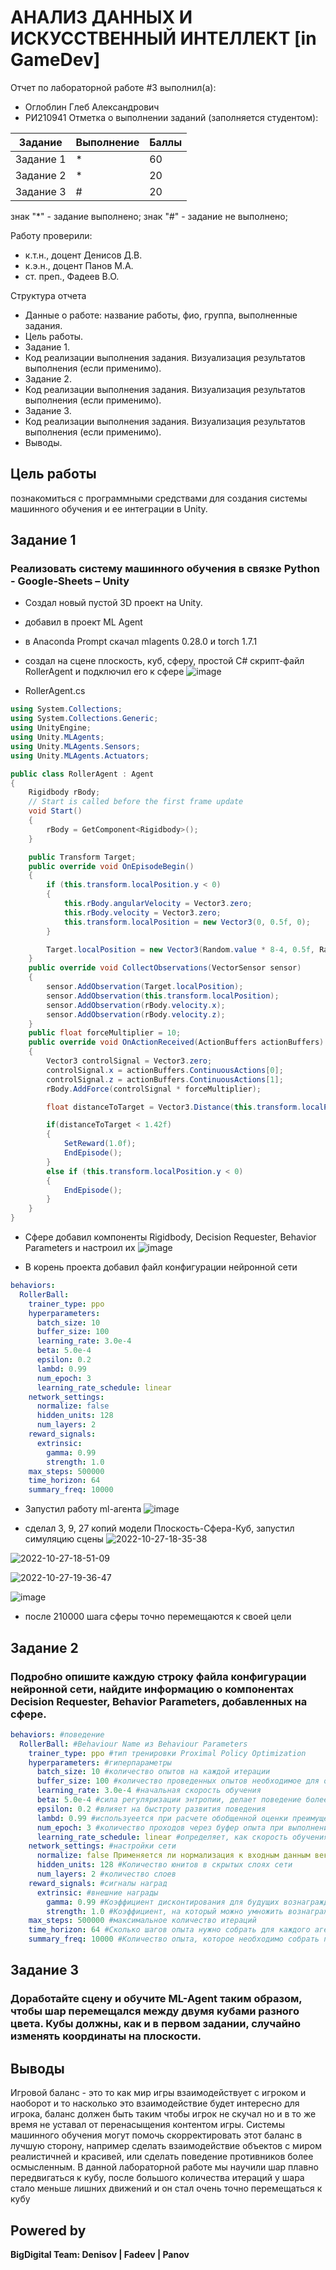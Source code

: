 # АНАЛИЗ ДАННЫХ И ИСКУССТВЕННЫЙ ИНТЕЛЛЕКТ [in GameDev]
Отчет по лабораторной работе #3 выполнил(а):
- Оглоблин Глеб Александрович
- РИ210941
Отметка о выполнении заданий (заполняется студентом):

| Задание | Выполнение | Баллы |
| ------ | ------ | ------ |
| Задание 1 | * | 60 |
| Задание 2 | * | 20 |
| Задание 3 | # | 20 |

знак "*" - задание выполнено; знак "#" - задание не выполнено;

Работу проверили:
- к.т.н., доцент Денисов Д.В.
- к.э.н., доцент Панов М.А.
- ст. преп., Фадеев В.О.

Структура отчета

- Данные о работе: название работы, фио, группа, выполненные задания.
- Цель работы.
- Задание 1.
- Код реализации выполнения задания. Визуализация результатов выполнения (если применимо).
- Задание 2.
- Код реализации выполнения задания. Визуализация результатов выполнения (если применимо).
- Задание 3.
- Код реализации выполнения задания. Визуализация результатов выполнения (если применимо).
- Выводы.

## Цель работы
познакомиться с программными средствами для создания системы машинного обучения и ее интеграции в Unity.

## Задание 1
### Реализовать систему машинного обучения в связке Python - Google-Sheets – Unity
-	Создал новый пустой 3D проект на Unity.
- добавил в проект ML Agent
- в Anaconda Prompt скачал mlagents 0.28.0 и torch 1.7.1
- создал на сцене плоскость, куб, сферу, простой C# скрипт-файл RollerAgent и подключил его к сфере
![image](https://user-images.githubusercontent.com/79518116/198325825-d96e1ac5-b285-4b85-ad0b-3fa46ab63ba3.png)

- RollerAgent.cs 
```C#
using System.Collections;
using System.Collections.Generic;
using UnityEngine;
using Unity.MLAgents;
using Unity.MLAgents.Sensors;
using Unity.MLAgents.Actuators;

public class RollerAgent : Agent
{
    Rigidbody rBody;
    // Start is called before the first frame update
    void Start()
    {
        rBody = GetComponent<Rigidbody>();
    }

    public Transform Target;
    public override void OnEpisodeBegin()
    {
        if (this.transform.localPosition.y < 0)
        {
            this.rBody.angularVelocity = Vector3.zero;
            this.rBody.velocity = Vector3.zero;
            this.transform.localPosition = new Vector3(0, 0.5f, 0);
        }

        Target.localPosition = new Vector3(Random.value * 8-4, 0.5f, Random.value * 8-4);
    }
    public override void CollectObservations(VectorSensor sensor)
    {
        sensor.AddObservation(Target.localPosition);
        sensor.AddObservation(this.transform.localPosition);
        sensor.AddObservation(rBody.velocity.x);
        sensor.AddObservation(rBody.velocity.z);
    }
    public float forceMultiplier = 10;
    public override void OnActionReceived(ActionBuffers actionBuffers)
    {
        Vector3 controlSignal = Vector3.zero;
        controlSignal.x = actionBuffers.ContinuousActions[0];
        controlSignal.z = actionBuffers.ContinuousActions[1];
        rBody.AddForce(controlSignal * forceMultiplier);

        float distanceToTarget = Vector3.Distance(this.transform.localPosition, Target.localPosition);

        if(distanceToTarget < 1.42f)
        {
            SetReward(1.0f);
            EndEpisode();
        }
        else if (this.transform.localPosition.y < 0)
        {
            EndEpisode();
        }
    }
}
```
- Сфере добавил компоненты Rigidbody, Decision Requester, Behavior Parameters и настроил их
![image](https://user-images.githubusercontent.com/79518116/198326037-6e98f728-ab7b-494b-8073-ea2d51076328.png)

- В корень проекта добавил файл конфигурации нейронной сети
```yaml
behaviors:
  RollerBall:
    trainer_type: ppo
    hyperparameters:
      batch_size: 10
      buffer_size: 100
      learning_rate: 3.0e-4
      beta: 5.0e-4
      epsilon: 0.2
      lambd: 0.99
      num_epoch: 3
      learning_rate_schedule: linear
    network_settings:
      normalize: false
      hidden_units: 128
      num_layers: 2
    reward_signals:
      extrinsic:
        gamma: 0.99
        strength: 1.0
    max_steps: 500000
    time_horizon: 64
    summary_freq: 10000
```
-	Запустил работу ml-агента
![image](https://user-images.githubusercontent.com/79518116/198325459-003d7af3-48cd-4a52-950e-beb81d8ac981.png)

- сделал 3, 9, 27 копий модели Плоскость-Сфера-Куб, запустил симуляцию сцены
![2022-10-27-18-35-38](https://user-images.githubusercontent.com/79518116/198326504-65d05a9e-56ba-4831-9417-9ea6f7a0c883.gif)

![2022-10-27-18-51-09](https://user-images.githubusercontent.com/79518116/198326736-db1cf1ac-8dc2-450c-9272-38dfb9a2c013.gif)


![2022-10-27-19-36-47](https://user-images.githubusercontent.com/79518116/198326787-d5f6fd1d-32fe-4f75-b2c4-9a460b8ad9fb.gif)

![image](https://user-images.githubusercontent.com/79518116/198327376-5291606d-f9a8-4da9-8377-5dfafc1d93e1.png)

- после 210000 шага сферы точно перемещаются к своей цели

## Задание 2 
### Подробно опишите каждую строку файла конфигурации нейронной сети, найдите информацию о компонентах Decision Requester, Behavior Parameters, добавленных на сфере.

```yaml
behaviors: #поведение
  RollerBall: #Behaviour Name из Behaviour Parameters
    trainer_type: ppo #тип тренировки Proximal Policy Optimization
    hyperparameters: #гиперпараметры
      batch_size: 10 #количество опытов на каждой итерации
      buffer_size: 100 #количество проведенных опытов необходимое для обновления модели
      learning_rate: 3.0e-4 #начальная скорость обучения
      beta: 5.0e-4 #cила регуляризации энтропии, делает поведение более случайным
      epsilon: 0.2 #влияет на быстроту развития поведения
      lambd: 0.99 #используеется при расчете обобщенной оценки преимущества
      num_epoch: 3 #количество проходов через буфер опыта при выполнении оптимизации градиентного спуска
      learning_rate_schedule: linear #определяет, как скорость обучения будет менятся с течением времени
    network_settings: #настройки сети
      normalize: false Применяется ли нормализация к входным данным векторного наблюдения
      hidden_units: 128 #Количество юнитов в скрытых слоях сети
      num_layers: 2 #количество слоев
    reward_signals: #сигналы наград
      extrinsic: #внешние награды
        gamma: 0.99 #Коэффициент дисконтирования для будущих вознаграждений, поступающих извне
        strength: 1.0 #Коэффициент, на который можно умножить вознаграждение, получаемое извне
    max_steps: 500000 #максимальное количество итераций
    time_horizon: 64 #Сколько шагов опыта нужно собрать для каждого агента, прежде чем добавлять его в буфер опыта
    summary_freq: 10000 #Количество опыта, которое необходимо собрать перед созданием и отображением статистики обучения
```

## Задание 3
### Доработайте сцену и обучите ML-Agent таким образом, чтобы шар перемещался между двумя кубами разного цвета. Кубы должны, как и в первом задании, случайно изменять координаты на плоскости. 


## Выводы

Игровой баланс - это то как мир игры взаимодействует с игроком и наоборот и то насколько это взаимодействие будет интересно для игрока, баланс должен быть таким чтобы игрок не скучал но и в то же время не уставал от перенасыщения контентом игры. Системы машинного обучения могут помочь скорректировать этот баланс в лучшую сторону, например сделать взаимодействие объектов с миром реалистичней и красивей, или сделать поведение противников более осмысленным. В данной лабораторной работе мы научили шар плавно передвигаться к кубу, после большого количества итераций у шара стало меньше лишних движений и он стал очень точно перемещаться к кубу

## Powered by

**BigDigital Team: Denisov | Fadeev | Panov**
